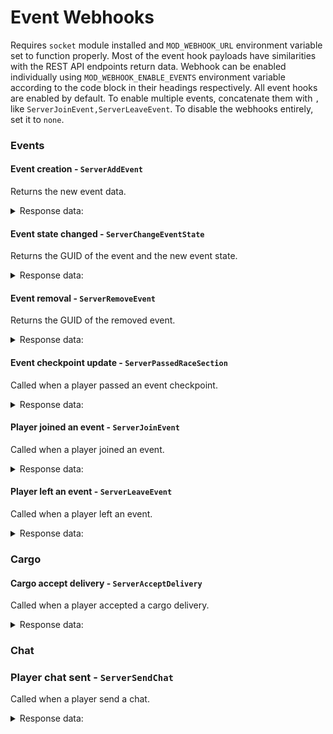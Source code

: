 # Event Webhooks

Requires `socket` module installed and `MOD_WEBHOOK_URL` environment variable set to function properly. Most of the event hook payloads have similarities with the REST API endpoints return data. Webhook can be enabled individually using `MOD_WEBHOOK_ENABLE_EVENTS` environment variable according to the code block in their headings respectively. All event hooks are enabled by default. To enable multiple events, concatenate them with `,` like `ServerJoinEvent,ServerLeaveEvent`. To disable the webhooks entirely, set it to `none`.

### Events

#### Event creation - `ServerAddEvent`

Returns the new event data.

<details>
<summary>Response data:</summary>

```json
{
  "hook": "/Script/MotorTown.MotorTownPlayerController:ServerAddEvent",
  "timestamp": 1752044853012,
  "data": {    
    "PlayerId": "",
    "Event": {
      "State": 1,
      "EventType": 1,
      "RaceSetup": {
        "NumLaps": 0,
        "Route": { "RouteName": "", "Waypoints": [] },
        "VehicleKeys": [],
        "EngineKeys": []
      },
      "bInCountdown": false,
      "OwnerCharacterId": {
        "CharacterGuid": "EA50F9CE42B8A468F4FBFE8C42AD87ED",
        "UniqueNetId": "76561198041602276"
      },
      "Players": [],
      "EventGuid": "6E6705764C17B7F764098091A10567E7",
      "EventName": "EnhancedBrow's Event"
    }
  }
}
```

</details>

#### Event state changed - `ServerChangeEventState`

Returns the GUID of the event and the new event state.

<details>
<summary>Response data:</summary>

```json
{
  "hook": "/Script/MotorTown.MotorTownPlayerController:ServerChangeEventState",
  "timestamp": 1752044853012,
  "data": {
    // similar event structure as above
  }
}
```

</details>

#### Event removal - `ServerRemoveEvent`

Returns the GUID of the removed event.

<details>
<summary>Response data:</summary>

```json
{
  "hook": "/Script/MotorTown.MotorTownPlayerController:ServerRemoveEvent",
  "timestamp": 1752044853012,
  "data": {
    "PlayerId": "",
    "EventGuid": "835BB8FD4104E369D33C6BA74C41922A"
  }
}
```

</details>

#### Event checkpoint update - `ServerPassedRaceSection`

Called when a player passed an event checkpoint.

<details>
<summary>Response data:</summary>

```json
{
  "hook": "/Script/MotorTown.MotorTownPlayerController:ServerPassedRaceSection",
  "timestamp": 1752044853012,
  "data": {
    "PlayerId": "",
    "EventGuid": "",
    "SectionIndex": -1,
    "TotalTimeSeconds": 0,
    "LaptimeSeconds": 0
  }
}
```

</details>

#### Player joined an event - `ServerJoinEvent`

Called when a player joined an event.

<details>
<summary>Response data:</summary>

```json
{
  "hook": "/Script/MotorTown.MotorTownPlayerController:ServerJoinEvent",
  "timestamp": 1752044853012,
  "data": {
    "PlayerId": "",
    "EventGuid": ""
  }
}
```

</details>

#### Player left an event - `ServerLeaveEvent`

Called when a player left an event.

<details>
<summary>Response data:</summary>

```json
{
  "hook": "/Script/MotorTown.MotorTownPlayerController:ServerLeaveEvent",
  "timestamp": 1752044853012,
  "data": {
    "PlayerId": "",
    "EventGuid": ""
  }
}
```

</details>

### Cargo

#### Cargo accept delivery - `ServerAcceptDelivery`

Called when a player accepted a cargo delivery.

<details>
<summary>Response data:</summary>

```json
{
  "hook": "/Script/MotorTown.MotorTownPlayerController:ServerAcceptDelivery",
  "timestamp": 1752044853012,
  "data": { "DeliveryId": 27, "PlayerId": "" }
}
```

</details>

### Chat

### Player chat sent - `ServerSendChat`

Called when a player send a chat.

<details>
<summary>Response data:</summary>

```json
{
  "hook": "/Script/MotorTown.MotorTownPlayerController:ServerSendChat",
  "timestamp": 1752044853012,
  "data": {
      "Sender": "",
      "Message": "",
      "Category": 0 // Normal = 0, Announce = 1, Company = 2, Event = 3, WhisperIn = 4, WhisperOut = 5
  }
}
```

</details>
